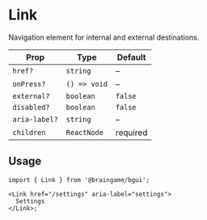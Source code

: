 # Link

Navigation element for internal and external destinations.

| Prop | Type | Default |
| --- | --- | --- |
| `href?` | `string` | – |
| `onPress?` | `() => void` | – |
| `external?` | `boolean` | `false` |
| `disabled?` | `boolean` | `false` |
| `aria-label?` | `string` | – |
| `children` | `ReactNode` | required |

## Usage

```tsx
import { Link } from '@braingame/bgui';

<Link href="/settings" aria-label="settings">
  Settings
</Link>;
```


